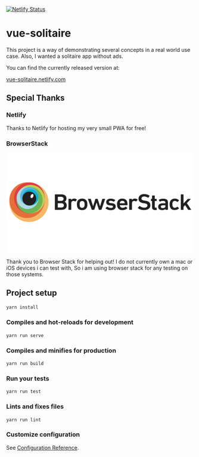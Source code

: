 [![Netlify Status](https://api.netlify.com/api/v1/badges/4e77986a-0eff-4906-965e-6fcc1f663bd7/deploy-status)](https://app.netlify.com/sites/vue-solitaire/deploys)
# vue-solitaire

This project is a way of demonstrating several concepts in a real world use case. 
Also, I wanted a solitaire app without ads.

You can find the currently released version at:

[vue-solitaire.netlify.com](https://vue-solitaire.netlify.com)

## Special Thanks

### Netlify

Thanks to Netlify for hosting my very small PWA for free!

### BrowserStack
[![BrowserStack.com](docs/browserstack-logo-600x315.png)](https://browserstack.com)

Thank you to Browser Stack for helping out! I do not currently own a mac or iOS devices i can test with, So i am using browser stack for any testing on those systems.



## Project setup
```
yarn install
```

### Compiles and hot-reloads for development
```
yarn run serve
```

### Compiles and minifies for production
```
yarn run build
```

### Run your tests
```
yarn run test
```

### Lints and fixes files
```
yarn run lint
```

### Customize configuration
See [Configuration Reference](https://cli.vuejs.org/config/).

